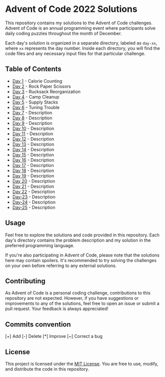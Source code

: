 # Advent of Code 2022 Solutions

This repository contains my solutions to the Advent of Code challenges. Advent of Code is an annual programming event where participants solve daily coding puzzles throughout the month of December.

Each day's solution is organized in a separate directory, labeled as `day-xx`, where `xx` represents the day number. Inside each directory, you will find the code files and any necessary input files for that particular challenge.

## Table of Contents

- [Day 1](day-01/day-01.py) - Calorie Counting
- [Day 2](day-02/day-02.py) - Rock Paper Scissors
- [Day 3](day-03/day-03.py) - Rucksack Reorganization
- [Day 4](day-04/day-04.py) - Camp Cleanup
- [Day 5](day-05/day-05.py) - Supply Stacks
- [Day 6](day-06/day-06.py) - Tuning Trouble
- [Day 7](day-07/day-07.py) - Description
- [Day 8](day-08/day-08.py) - Description
- [Day 9](day-09/day-09.py) - Description
- [Day 10](day-10/day-10.py) - Description
- [Day 11](day-11/day-11.py) - Description
- [Day 12](day-12/day-12.py) - Description
- [Day 13](day-13/day-13.py) - Description
- [Day 14](day-14/day-14.py) - Description
- [Day 15](day-15/day-15.py) - Description
- [Day 16](day-16/day-16.py) - Description
- [Day 17](day-17/day-17.py) - Description
- [Day 18](day-18/day-18.py) - Description
- [Day 19](day-19/day-19.py) - Description
- [Day 20](day-20/day-20.py) - Description
- [Day 21](day-21/day-21.py) - Description
- [Day 22](day-22/day-22.py) - Description
- [Day-23](day-23/day-23.py) - Description
- [Day-24](day-24/day-24.py) - Description
- [Day-25](day-25/day-25.py) - Description

## Usage

Feel free to explore the solutions and code provided in this repository. Each day's directory contains the problem description and my solution in the preferred programming language.

If you're also participating in Advent of Code, please note that the solutions here may contain spoilers. It's recommended to try solving the challenges on your own before referring to any external solutions.

## Contributing

As Advent of Code is a personal coding challenge, contributions to this repository are not expected. However, if you have suggestions or improvements to any of the solutions, feel free to open an issue or submit a pull request. Your feedback is always appreciated!

## Commits convention

[+] Add
[-] Delete
[*] Improve
[~] Correct a bug

## License

This project is licensed under the [MIT License](LICENSE). You are free to use, modify, and distribute the code in this repository.
